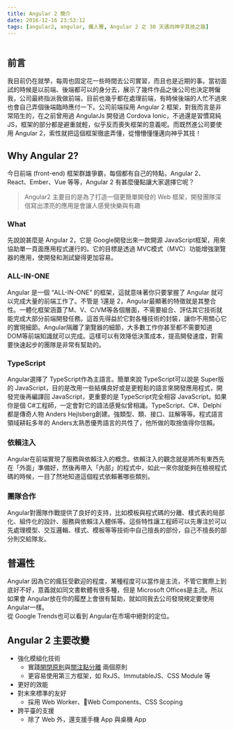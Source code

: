 ```yaml
---
title: Angular 2 簡介
date: 2016-12-16 23:53:12
tags: [angular2, angular, 鐵人賽, Angular 2 之 30 天邁向神乎其技之路]
---
```

<p><img src="https://udemy-images.udemy.com/course/750x422/500628_a962.jpg" alt></p>
<h2>&#x524D;&#x8A00;</h2>
<p>&#x6211;&#x76EE;&#x524D;&#x4ECD;&#x5728;&#x5C31;&#x5B78;&#xFF0C;&#x6BCF;&#x5468;&#x4E5F;&#x56FA;&#x5B9A;&#x82B1;&#x4E00;&#x4E9B;&#x6642;&#x9593;&#x53BB;&#x516C;&#x53F8;&#x5BE6;&#x7FD2;&#xFF0C;&#x800C;&#x4E14;&#x4E5F;&#x662F;&#x8FD1;&#x671F;&#x7684;&#x4E8B;&#x3002;&#x7576;&#x521D;&#x9762;&#x8A66;&#x7684;&#x6642;&#x5019;&#x662F;&#x4EE5;&#x524D;&#x7AEF;&#x3001;&#x5F8C;&#x7AEF;&#x90FD;&#x53EF;&#x4EE5;&#x7684;&#x8EAB;&#x5206;&#x53BB;&#xFF0C;&#x5C55;&#x793A;&#x4E86;&#x5E7E;&#x4EF6;&#x4F5C;&#x54C1;&#x4E4B;&#x5F8C;&#x516C;&#x53F8;&#x4E5F;&#x6C7A;&#x5B9A;&#x8058;&#x50F1;&#x6211;&#xFF0C;&#x516C;&#x53F8;&#x6700;&#x7D42;&#x6307;&#x6D3E;&#x6211;&#x505A;&#x524D;&#x7AEF;&#xFF0C;&#x76EE;&#x524D;&#x4E5F;&#x5E7E;&#x4E4E;&#x90FD;&#x5728;&#x8655;&#x7406;&#x524D;&#x7AEF;&#xFF0C;&#x6709;&#x6642;&#x5019;&#x5F8C;&#x7AEF;&#x7684;&#x4EBA;&#x5FD9;&#x4E0D;&#x904E;&#x4F86;&#x4E5F;&#x6703;&#x81EA;&#x5DF1;&#x5F04;&#x500B;&#x5F8C;&#x7AEF;&#x81E8;&#x6642;&#x61C9;&#x4ED8;&#x4E00;&#x4E0B;&#x3002;&#x516C;&#x53F8;&#x524D;&#x7AEF;&#x63A1;&#x7528; Angular 2 &#x6846;&#x67B6;&#xFF0C;&#x5C0D;&#x6211;&#x800C;&#x8A00;&#x662F;&#x975E;&#x5E38;&#x964C;&#x751F;&#x7684;&#xFF0C;&#x5728;&#x4E4B;&#x524D;&#x66FE;&#x7528;&#x904E; AngularJs &#x958B;&#x767C;&#x904E; Cordova Ionic&#xFF0C;&#x4E0D;&#x904E;&#x9084;&#x662F;&#x7FD2;&#x6163;&#x5BEB;&#x7D14; JS&#xFF0C;&#x6846;&#x67B6;&#x7684;&#x90E8;&#x5206;&#x90FD;&#x662F;&#x907F;&#x91CD;&#x5C31;&#x8F15;&#xFF0C;&#x4F3C;&#x4E4E;&#x53CD;&#x800C;&#x55AA;&#x5931;&#x6846;&#x67B6;&#x7684;&#x610F;&#x7FA9;&#x5462;&#x3002;&#x800C;&#x65E2;&#x7136;&#x9032;&#x516C;&#x53F8;&#x8981;&#x4F7F;&#x7528; Angular 2&#xFF0C;&#x7D22;&#x6027;&#x5C31;&#x628A;&#x9019;&#x500B;&#x6846;&#x67B6;&#x5FB9;&#x5E95;&#x5F04;&#x61C2;&#xFF0C;&#x5F9E;&#x61F5;&#x61F5;&#x61C2;&#x61C2;&#x9081;&#x5411;&#x795E;&#x4E4E;&#x5176;&#x6280;&#xFF01;</p>
<h2>Why Angular 2?</h2>
<p>&#x4ECA;&#x65E5;&#x524D;&#x7AEF; (front-end) &#x6846;&#x67B6;&#x7FA4;&#x96C4;&#x722D;&#x9738;&#xFF0C;&#x6BCF;&#x500B;&#x90FD;&#x6709;&#x81EA;&#x5DF1;&#x7684;&#x7279;&#x9EDE;&#xFF0C;Angular 2&#x3001;React&#x3001;Ember&#x3001;Vue &#x7B49;&#x7B49;&#xFF0C;Angular 2 &#x6709;&#x751A;&#x9EBC;&#x512A;&#x9EDE;&#x8B93;&#x5927;&#x5BB6;&#x9078;&#x64C7;&#x5B83;&#x5462;&#xFF1F;</p>
<blockquote>
<p>Angular2 &#x4E3B;&#x8981;&#x76EE;&#x7684;&#x662F;&#x70BA;&#x4E86;&#x6253;&#x9020;&#x4E00;&#x500B;&#x66F4;&#x7C21;&#x55AE;&#x958B;&#x767C;&#x7684; Web &#x6846;&#x67B6;&#xFF0C;&#x958B;&#x767C;&#x5718;&#x968A;&#x6DF1;&#x4FE1;&#x5BEB;&#x51FA;&#x6F02;&#x4EAE;&#x7684;&#x61C9;&#x7528;&#x662F;&#x6703;&#x8B93;&#x4EBA;&#x611F;&#x89BA;&#x5FEB;&#x6A02;&#x8207;&#x6709;&#x8DA3;</p>
</blockquote>
<h3>What</h3>
<p>&#x5148;&#x8AAA;&#x8AAA;&#x751A;&#x9EBC;&#x662F; Angular 2&#xFF0C;&#x5B83;&#x662F; Google&#x958B;&#x767C;&#x51FA;&#x4F86;&#x4E00;&#x6B3E;&#x958B;&#x6E90; JavaScript&#x6846;&#x67B6;&#xFF0C;&#x7528;&#x4F86;&#x5354;&#x52A9;&#x55AE;&#x4E00;&#x9801;&#x9762;&#x61C9;&#x7528;&#x7A0B;&#x5F0F;&#x904B;&#x884C;&#x7684;&#x3002;&#x5B83;&#x7684;&#x76EE;&#x6A19;&#x662F;&#x900F;&#x904E; MVC&#x6A21;&#x5F0F;&#xFF08;MVC&#xFF09;&#x529F;&#x80FD;&#x589E;&#x5F37;&#x700F;&#x89BD;&#x5668;&#x7684;&#x61C9;&#x7528;&#xFF0C;&#x4F7F;&#x958B;&#x767C;&#x548C;&#x6E2C;&#x8A66;&#x8B8A;&#x5F97;&#x66F4;&#x52A0;&#x5BB9;&#x6613;&#x3002;</p>
<h3>ALL-IN-ONE</h3>
<p>Angular &#x662F;&#x4E00;&#x500B; &#x201C;ALL-IN-ONE&#x201D; &#x7684;&#x6846;&#x67B6;&#xFF0C;&#x9019;&#x5C31;&#x610F;&#x5473;&#x8457;&#x4F60;&#x53EA;&#x8981;&#x638C;&#x63E1;&#x4E86; Angular &#x5C31;&#x53EF;&#x4EE5;&#x5B8C;&#x6210;&#x5927;&#x91CF;&#x7684;&#x524D;&#x7AEF;&#x5DE5;&#x4F5C;&#x4E86;&#x3002;&#x4E0D;&#x7BA1;&#x662F; 1&#x9084;&#x662F; 2&#xFF0C;Angular&#x6700;&#x986F;&#x8457;&#x7684;&#x7279;&#x5FB5;&#x5C31;&#x662F;&#x5176;&#x6574;&#x5408;&#x6027;&#x3002;&#x4E00;&#x9AD4;&#x5316;&#x6846;&#x67B6;&#x6DB5;&#x84CB;&#x4E86;M&#x3001;V&#x3001;C/VM&#x7B49;&#x5404;&#x500B;&#x5C64;&#x9762;&#xFF0C;&#x4E0D;&#x9700;&#x8981;&#x7D44;&#x5408;&#x3001;&#x8A55;&#x4F30;&#x5176;&#x5B83;&#x6280;&#x8853;&#x5C31;&#x80FD;&#x5B8C;&#x6210;&#x5927;&#x90E8;&#x5206;&#x524D;&#x7AEF;&#x958B;&#x767C;&#x4EFB;&#x52D9;&#x3002;&#x9019;&#x9996;&#x5148;&#x5F97;&#x76CA;&#x65BC;&#x5B83;&#x5C0D;&#x5404;&#x7A2E;&#x6280;&#x8853;&#x7684;&#x5C01;&#x88DD;&#xFF0C;&#x8B93;&#x4F60;&#x4E0D;&#x7528;&#x95DC;&#x5FC3;&#x5B83;&#x7684;&#x5BE6;&#x73FE;&#x7D30;&#x7BC0;&#x3002;Angular&#x9694;&#x96E2;&#x4E86;&#x700F;&#x89BD;&#x5668;&#x7684;&#x7D30;&#x7BC0;&#xFF0C;&#x5927;&#x591A;&#x6578;&#x5DE5;&#x4F5C;&#x4F60;&#x751A;&#x81F3;&#x90FD;&#x4E0D;&#x9700;&#x8981;&#x77E5;&#x9053; DOM&#x7B49;&#x524D;&#x7AEF;&#x77E5;&#x8B58;&#x5C31;&#x53EF;&#x4EE5;&#x5B8C;&#x6210;&#x3002;&#x9019;&#x6A23;&#x53EF;&#x4EE5;&#x6709;&#x6548;&#x964D;&#x4F4E;&#x6C7A;&#x7B56;&#x6210;&#x672C;&#xFF0C;&#x63D0;&#x9AD8;&#x958B;&#x767C;&#x901F;&#x5EA6;&#xFF0C;&#x5C0D;&#x9700;&#x8981;&#x5FEB;&#x901F;&#x8D77;&#x6B65;&#x7684;&#x5718;&#x968A;&#x662F;&#x975E;&#x5E38;&#x6709;&#x5E6B;&#x52A9;&#x7684;&#x3002;</p>
<h3>TypeScript</h3>
<p>Angular&#x9078;&#x64C7;&#x4E86; TypeScript&#x4F5C;&#x70BA;&#x4E3B;&#x8A9E;&#x8A00;&#x3002;&#x7C21;&#x55AE;&#x4F86;&#x8AAA; TypeScript&#x53EF;&#x4EE5;&#x8AAA;&#x662F; Super&#x7248;&#x7684; JavaScript&#xFF0C;&#x76EE;&#x7684;&#x662F;&#x6539;&#x7528;&#x4E00;&#x4E9B;&#x7D50;&#x69CB;&#x826F;&#x597D;&#x6216;&#x662F;&#x66F4;&#x8F15;&#x9B06;&#x7684;&#x8A9E;&#x8A00;&#x4F86;&#x958B;&#x767C;&#x61C9;&#x7528;&#x7A0B;&#x5F0F;&#xFF0C;&#x958B;&#x767C;&#x5B8C;&#x5F8C;&#x518D;&#x7DE8;&#x8B6F;&#x56DE; JavaScript&#xFF0C;&#x66F4;&#x91CD;&#x8981;&#x7684;&#x662F; TypeScript&#x5B8C;&#x5168;&#x76F8;&#x5BB9; JavaScript&#x3002;&#x5982;&#x679C;&#x4F60;&#x662F;&#x500B; C#&#x5DE5;&#x7A0B;&#x5E2B;&#xFF0C;&#x4E00;&#x5B9A;&#x6703;&#x5C0D;&#x5B83;&#x7684;&#x8A9E;&#x6CD5;&#x611F;&#x89BA;&#x4F3C;&#x66FE;&#x76F8;&#x8B58;&#x3002;TypeScript&#x3001;C#&#x3001;Delphi&#x90FD;&#x662F;&#x50B3;&#x5947;&#x4EBA;&#x7269; Anders Hejlsberg&#x5275;&#x5EFA;&#x3002;&#x5F37;&#x985E;&#x578B;&#x3001;&#x985E;&#x3001;&#x63A5;&#x53E3;&#x3001;&#x8A3B;&#x89E3;&#x7B49;&#x7B49;&#x3002;&#x7A0B;&#x5F0F;&#x8A9E;&#x8A00;&#x9818;&#x57DF;&#x8015;&#x8018;&#x591A;&#x5E74;&#x7684; Anders&#x592A;&#x719F;&#x6089;&#x512A;&#x79C0;&#x8A9E;&#x8A00;&#x7684;&#x5171;&#x6027;&#x4E86;&#xFF0C;&#x4ED6;&#x6240;&#x505A;&#x7684;&#x53D6;&#x6368;&#x503C;&#x5F97;&#x4F60;&#x4FE1;&#x8CF4;&#x3002;</p>
<h3>&#x4F9D;&#x8CF4;&#x6CE8;&#x5165;</h3>
<p>Angular&#x5728;&#x524D;&#x7AEF;&#x5BE6;&#x73FE;&#x4E86;&#x670D;&#x52D9;&#x8207;&#x4F9D;&#x8CF4;&#x6CE8;&#x5165;&#x7684;&#x6982;&#x5FF5;&#x3002;&#x4F9D;&#x8CF4;&#x6CE8;&#x5165;&#x7684;&#x89C0;&#x5FF5;&#x5C31;&#x662F;&#x5C07;&#x6240;&#x6709;&#x6771;&#x897F;&#x5148;&#x5728;&#x300C;&#x5916;&#x9762;&#x300D;&#x6E96;&#x5099;&#x597D;&#xFF0C;&#x7136;&#x5F8C;&#x518D;&#x5E36;&#x5165;&#x300C;&#x5167;&#x90E8;&#x300D;&#x7684;&#x7A0B;&#x5F0F;&#x4E2D;&#xFF0C;&#x5982;&#x6B64;&#x4E00;&#x4F86;&#x4F60;&#x5C31;&#x80FD;&#x5920;&#x5728;&#x6AA2;&#x8996;&#x7A0B;&#x5F0F;&#x78BC;&#x7684;&#x6642;&#x5019;&#xFF0C;&#x4E00;&#x76EE;&#x4E86;&#x7136;&#x5730;&#x77E5;&#x9053;&#x9019;&#x500B;&#x7A0B;&#x5F0F;&#x4F9D;&#x8CF4;&#x8457;&#x54EA;&#x4E9B;&#x985E;&#x5225;&#x3002;</p>
<h3>&#x5718;&#x968A;&#x5408;&#x4F5C;</h3>
<p>Angular&#x5C0D;&#x5718;&#x968A;&#x4F5C;&#x6230;&#x63D0;&#x4F9B;&#x4E86;&#x826F;&#x597D;&#x7684;&#x652F;&#x6301;&#xFF0C;&#x6BD4;&#x5982;&#x6A21;&#x677F;&#x8207;&#x7A0B;&#x5F0F;&#x78BC;&#x7684;&#x5206;&#x96E2;&#x3001;&#x6A23;&#x5F0F;&#x8868;&#x7684;&#x5C40;&#x90E8;&#x5316;&#x3001;&#x7D44;&#x4EF6;&#x5316;&#x7684;&#x8A2D;&#x8A08;&#x3001;&#x670D;&#x52D9;&#x8207;&#x4F9D;&#x8CF4;&#x6CE8;&#x5165;&#x9AD4;&#x4FC2;&#x7B49;&#x3002;&#x9019;&#x4E9B;&#x7279;&#x6027;&#x8B93;&#x5DE5;&#x7A0B;&#x5E2B;&#x53EF;&#x4EE5;&#x5148;&#x5C08;&#x6CE8;&#x65BC;&#x53EF;&#x4EE5;&#x5148;&#x8655;&#x7406;&#x6A21;&#x578B;&#x3001;&#x4EA4;&#x4E92;&#x908F;&#x8F2F;&#x3001;&#x6A23;&#x5F0F;&#x3001;&#x6A21;&#x677F;&#x7B49;&#x7B49;&#x6280;&#x8853;&#x4E2D;&#x81EA;&#x5DF1;&#x64C5;&#x9577;&#x7684;&#x90E8;&#x4EFD;&#xFF0C;&#x81EA;&#x5DF1;&#x4E0D;&#x64C5;&#x9577;&#x7684;&#x90E8;&#x5206;&#x5247;&#x4EA4;&#x7D66;&#x968A;&#x53CB;&#x3002;</p>
<h2>&#x666E;&#x904D;&#x6027;</h2>
<p>Angular &#x56E0;&#x70BA;&#x5B83;&#x7684;&#x760B;&#x72C2;&#x53D7;&#x6B61;&#x8FCE;&#x7684;&#x7A0B;&#x5EA6;&#xFF0C;&#x67D0;&#x7A2E;&#x7A0B;&#x5EA6;&#x53EF;&#x4EE5;&#x7576;&#x4F5C;&#x662F;&#x4E3B;&#x6D41;&#xFF0C;&#x4E0D;&#x7BA1;&#x5B83;&#x5BE6;&#x969B;&#x4E0A;&#x5230;&#x5E95;&#x597D;&#x4E0D;&#x597D;&#xFF0C;&#x610F;&#x7FA9;&#x5C31;&#x5982;&#x540C;&#x6587;&#x66F8;&#x8EDF;&#x9AD4;&#x6709;&#x5F88;&#x591A;&#x7A2E;&#xFF0C;&#x4F46;&#x662F; Microsoft Offices&#x662F;&#x4E3B;&#x6D41;&#x3002;&#x6240;&#x4EE5;&#x5982;&#x679C;&#x6703; Angular&#x653E;&#x5728;&#x4F60;&#x7684;&#x5C65;&#x6B77;&#x4E0A;&#x6703;&#x5F88;&#x6709;&#x5E6B;&#x52A9;&#xFF0C;&#x5C31;&#x5982;&#x540C;&#x6211;&#x53BB;&#x516C;&#x53F8;&#x767C;&#x73FE;&#x898F;&#x5B9A;&#x8981;&#x4F7F;&#x7528; Angular&#x4E00;&#x6A23;&#x3002;<br>
&#x5F9E; Google Trends&#x4E5F;&#x53EF;&#x4EE5;&#x770B;&#x5230; Angular&#x5728;&#x5E02;&#x5834;&#x4E2D;&#x7D55;&#x5C0D;&#x7684;&#x5B9A;&#x4F4D;&#x3002;<br>
<img src="https://cdn-images-1.medium.com/max/800/1*5Mg5X-7ZuWh_mnhj16WZzQ.png" alt></p>
<h2>Angular 2 &#x4E3B;&#x8981;&#x6539;&#x8B8A;</h2>
<ul>
<li>&#x5F37;&#x5316;&#x6A21;&#x7D44;&#x5316;&#x6280;&#x8853;
<ul>
<li>&#x5BE6;&#x8E10;<a href="https://zh.wikipedia.org/wiki/%E5%BC%80%E9%97%AD%E5%8E%9F%E5%88%99" target="_blank">&#x958B;&#x9589;&#x539F;&#x5247;</a>&#x8207;<a href="https://zh.wikipedia.org/wiki/%E5%85%B3%E6%B3%A8%E7%82%B9%E5%88%86%E7%A6%BB" target="_blank">&#x95DC;&#x6CE8;&#x9EDE;&#x5206;&#x96E2;</a> &#x5169;&#x500B;&#x539F;&#x5247;</li>
<li>&#x66F4;&#x5BB9;&#x6613;&#x4F7F;&#x7528;&#x7B2C;&#x4E09;&#x65B9;&#x6846;&#x67B6;&#xFF0C;&#x5982; RxJS&#x3001;ImmutableJS&#x3001;CSS Module &#x7B49;</li>
</ul>
</li>
<li>&#x66F4;&#x597D;&#x7684;&#x6548;&#x80FD;</li>
<li>&#x5C0D;&#x672B;&#x4F86;&#x6A19;&#x6E96;&#x7684;&#x53CB;&#x597D;
<ul>
<li>&#x63A1;&#x7528; Web Worker&#x3001;Web Components&#x3001;CSS Scoping</li>
</ul>
</li>
<li>&#x8DE8;&#x5E73;&#x81FA;&#x7684;&#x652F;&#x63F4;
<ul>
<li>&#x9664;&#x4E86; Web &#x5916;&#xFF0C;&#x9084;&#x652F;&#x63F4;&#x624B;&#x6A5F; App &#x8207;&#x684C;&#x6A5F; App</li>
</ul>
</li>
</ul>
 <br>
                                                    </div>
                    </div>
                
